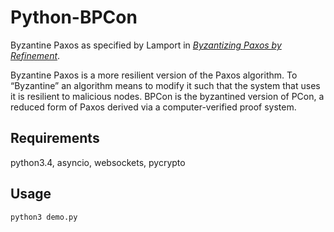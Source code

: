 Python-BPCon
============

Byzantine Paxos as specified by Lamport in [*Byzantizing Paxos by Refinement*](http://research.microsoft.com/en-us/um/people/lamport/tla/byzsimple.pdf).

Byzantine Paxos is a more resilient version of the Paxos algorithm. To “Byzantine” an algorithm means to modify it such that the system that uses it is resilient to malicious nodes. BPCon is the byzantined version of PCon, a reduced form of Paxos derived via a computer-verified proof system.

<h2>Requirements</h2>

python3.4, asyncio, websockets, pycrypto

<h2>Usage</h2>

```python
python3 demo.py
```


